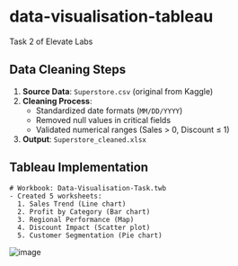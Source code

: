 # data-visualisation-tableau
Task 2 of Elevate Labs

## Data Cleaning Steps
1. **Source Data**: `Superstore.csv` (original from Kaggle)
2. **Cleaning Process**:
   - Standardized date formats (`MM/DD/YYYY`)
   - Removed null values in critical fields
   - Validated numerical ranges (Sales > 0, Discount ≤ 1)
3. **Output**: `Superstore_cleaned.xlsx`


## Tableau Implementation
```tableau
# Workbook: Data-Visualisation-Task.twb
- Created 5 worksheets:
  1. Sales Trend (Line chart)
  2. Profit by Category (Bar chart)
  3. Regional Performance (Map)
  4. Discount Impact (Scatter plot)
  5. Customer Segmentation (Pie chart)
```
![image](https://github.com/user-attachments/assets/0865b8e3-f232-405e-aeb8-520f52c1d07a)

